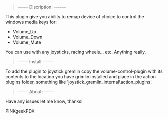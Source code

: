 
> ----- Discription: ------

This plugin give you ability to remap device of choice to control the windows media keys for:

- Volume_Up
- Volume_Down
- Volume_Mute

You can use with any joysticks, racing wheels... etc. Anything really.

> ----- Install: ----- 

To add the plugin to joystick gremlin copy the volume-control-plugin with its contents to the location
you have grimlin installed and place in the action plugins folder, something like 'joystick_gremlin\_internal\action_plugins'.

> ----- About: -----

Have any issues let me know, thanks!

   PINKgeekPDX
